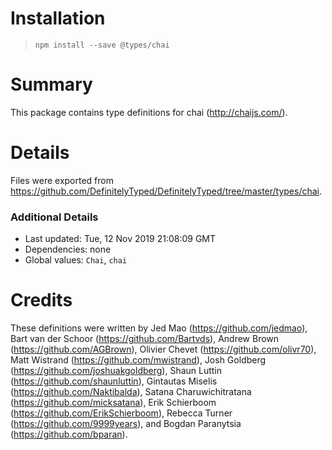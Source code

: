 # Installation
> `npm install --save @types/chai`

# Summary
This package contains type definitions for chai (http://chaijs.com/).

# Details
Files were exported from https://github.com/DefinitelyTyped/DefinitelyTyped/tree/master/types/chai.

### Additional Details
 * Last updated: Tue, 12 Nov 2019 21:08:09 GMT
 * Dependencies: none
 * Global values: `Chai`, `chai`

# Credits
These definitions were written by Jed Mao (https://github.com/jedmao), Bart van der Schoor (https://github.com/Bartvds), Andrew Brown (https://github.com/AGBrown), Olivier Chevet (https://github.com/olivr70), Matt Wistrand (https://github.com/mwistrand), Josh Goldberg (https://github.com/joshuakgoldberg), Shaun Luttin (https://github.com/shaunluttin), Gintautas Miselis (https://github.com/Naktibalda), Satana Charuwichitratana (https://github.com/micksatana), Erik Schierboom (https://github.com/ErikSchierboom), Rebecca Turner (https://github.com/9999years), and Bogdan Paranytsia (https://github.com/bparan).
